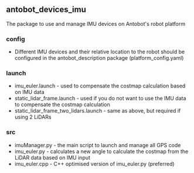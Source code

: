 ## antobot_devices_imu

The package to use and manage IMU devices on Antobot's robot platform

### config

- Different IMU devices and their relative location to the robot should be configured in the antobot_description package (platform_config.yaml)

### launch
- imu_euler.launch - used to compensate the costmap calculation based on IMU data
- static_lidar_frame.launch - used if you do not want to use the IMU data to compensate the costmap calculation
- static_lidar_frame_two_lidars.launch - same as above, but required if using 2 LiDARs

### src
- imuManager.py - the main script to launch and manage all GPS code
- imu_euler.py - calculates a new angle to calculate the costmap from the LiDAR data based on IMU input 
- imu_euler.cpp - C++ optimised version of imu_euler.py (preferred)









